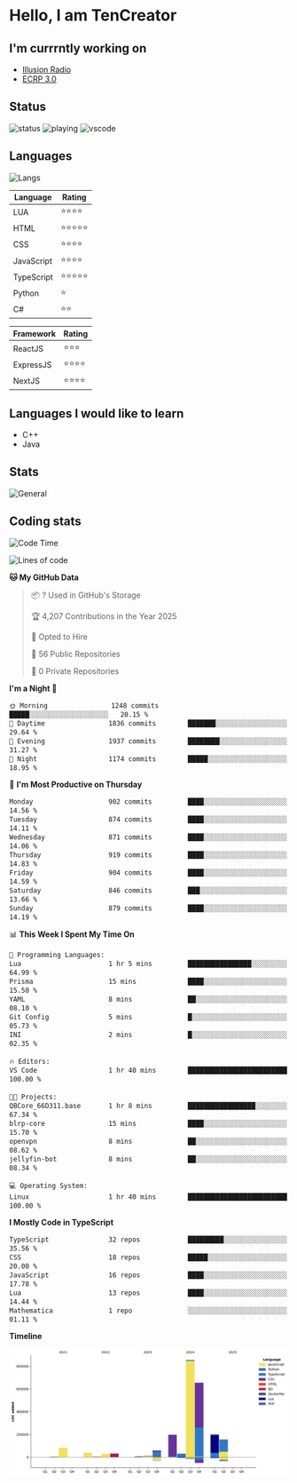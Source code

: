 # Hello, I am TenCreator

## I'm currrntly working on
- [Illusion Radio](https://illusionradio.co.uk/)
- [ECRP 3.0](http://github.com/Emerald-Coast-Roleplay/)

## Status
![status](https://api.statusbadges.me/badge/status/518334475038359555?simple=true&style=for-the-badge)
![playing](https://api.statusbadges.me/badge/playing/518334475038359555?style=for-the-badge)
![vscode](https://api.statusbadges.me/badge/vscode/518334475038359555?style=for-the-badge)

## Languages
![Langs](https://github-readme-stats.vercel.app/api/top-langs/?username=tencreator&layout=compact&theme=radical)


|Language|Rating|
|--------|------|
|LUA|⭐️⭐️⭐️⭐️|
|HTML|⭐️⭐️⭐️⭐️⭐️|
|CSS|⭐️⭐️⭐️⭐️|
|JavaScript|⭐️⭐️⭐️⭐️|
|TypeScript|⭐️⭐️⭐️⭐️⭐️|
|Python|⭐️|
|C#|⭐️⭐️ |

|Framework|Rating|
|--------|------|
|ReactJS|⭐️⭐️⭐|
|ExpressJS|⭐️⭐️⭐️⭐️|
|NextJS|⭐️⭐️⭐⭐️|

## Languages I would like to learn
- C++
- Java

## Stats
![General](https://github-readme-stats.vercel.app/api?username=tencreator&show_icons=true&theme=radical)

## Coding stats

<!--START_SECTION:waka-->
![Code Time](http://img.shields.io/badge/Code%20Time-638%20hrs%2010%20mins-blue)

![Lines of code](https://img.shields.io/badge/From%20Hello%20World%20I%27ve%20Written-2.4%20million%20lines%20of%20code-blue)

**🐱 My GitHub Data** 

> 📦 ? Used in GitHub's Storage 
 > 
> 🏆 4,207 Contributions in the Year 2025
 > 
> 💼 Opted to Hire
 > 
> 📜 56 Public Repositories 
 > 
> 🔑 0 Private Repositories 
 > 
**I'm a Night 🦉** 

```text
🌞 Morning                1248 commits        █████░░░░░░░░░░░░░░░░░░░░   20.15 % 
🌆 Daytime                1836 commits        ███████░░░░░░░░░░░░░░░░░░   29.64 % 
🌃 Evening                1937 commits        ████████░░░░░░░░░░░░░░░░░   31.27 % 
🌙 Night                  1174 commits        █████░░░░░░░░░░░░░░░░░░░░   18.95 % 
```
📅 **I'm Most Productive on Thursday** 

```text
Monday                   902 commits         ████░░░░░░░░░░░░░░░░░░░░░   14.56 % 
Tuesday                  874 commits         ████░░░░░░░░░░░░░░░░░░░░░   14.11 % 
Wednesday                871 commits         ████░░░░░░░░░░░░░░░░░░░░░   14.06 % 
Thursday                 919 commits         ████░░░░░░░░░░░░░░░░░░░░░   14.83 % 
Friday                   904 commits         ████░░░░░░░░░░░░░░░░░░░░░   14.59 % 
Saturday                 846 commits         ███░░░░░░░░░░░░░░░░░░░░░░   13.66 % 
Sunday                   879 commits         ████░░░░░░░░░░░░░░░░░░░░░   14.19 % 
```


📊 **This Week I Spent My Time On** 

```text
💬 Programming Languages: 
Lua                      1 hr 5 mins         ████████████████░░░░░░░░░   64.99 % 
Prisma                   15 mins             ████░░░░░░░░░░░░░░░░░░░░░   15.50 % 
YAML                     8 mins              ██░░░░░░░░░░░░░░░░░░░░░░░   08.10 % 
Git Config               5 mins              █░░░░░░░░░░░░░░░░░░░░░░░░   05.73 % 
INI                      2 mins              █░░░░░░░░░░░░░░░░░░░░░░░░   02.35 % 

🔥 Editors: 
VS Code                  1 hr 40 mins        █████████████████████████   100.00 % 

🐱‍💻 Projects: 
QBCore_66D311.base       1 hr 8 mins         █████████████████░░░░░░░░   67.34 % 
blrp-core                15 mins             ████░░░░░░░░░░░░░░░░░░░░░   15.70 % 
openvpn                  8 mins              ██░░░░░░░░░░░░░░░░░░░░░░░   08.62 % 
jellyfin-bot             8 mins              ██░░░░░░░░░░░░░░░░░░░░░░░   08.34 % 

💻 Operating System: 
Linux                    1 hr 40 mins        █████████████████████████   100.00 % 
```

**I Mostly Code in TypeScript** 

```text
TypeScript               32 repos            █████████░░░░░░░░░░░░░░░░   35.56 % 
CSS                      18 repos            █████░░░░░░░░░░░░░░░░░░░░   20.00 % 
JavaScript               16 repos            ████░░░░░░░░░░░░░░░░░░░░░   17.78 % 
Lua                      13 repos            ████░░░░░░░░░░░░░░░░░░░░░   14.44 % 
Mathematica              1 repo              ░░░░░░░░░░░░░░░░░░░░░░░░░   01.11 % 
```



**Timeline**

![Lines of Code chart](https://raw.githubusercontent.com/tencreator/tencreator/main/assets/bar_graph.png)


<!--END_SECTION:waka-->
